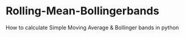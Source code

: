 # Rolling-Mean-Bollingerbands
How to calculate Simple Moving Average &amp; Bollinger bands in python
